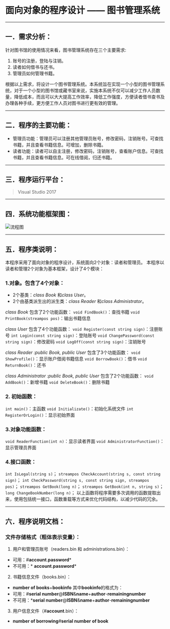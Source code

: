 # 面向对象的程序设计 ——  图书管理系统
---
## 一．需求分析：
针对图书馆的使用情况来看，图书管理系统存在三个主要需求:
1. 账号的注册，登陆与注销。
2. 读者如何借书与还书。
3. 管理员如何管理书籍。

根据以上需求，将设计一个图书管理系统。本系统旨在实现一个小型的图书管理系统，对于一个小型的图书馆或藏书室来说，实施本系统不仅可以减少工作人员数量，降低成本，而且可以大大提高工作效率，降低工作强度，方便读者借书查书及办理各种手续，更方便工作人员对图书进行更有效的管理。

---

## 二．程序的主要功能：
* 管理员功能：管理员可以注册其他管理员账号，修改密码，注销账号。可查找书籍，并且查看书籍信息。可增加，删除书籍。
* 读者功能：读者可以自主注册，修改密码，注销账号，查看账户信息。可查找书籍，并且查看书籍信息。可在线借阅，归还书籍。

---

## 三．程序运行平台：
>Visual Studio 2017

---

## 四．系统功能框架图：
![流程图](http://chuantu.biz/t6/46/1505204541x607756861.png)

---

## 五．程序类说明：
本程序采用了面向对象的程序设计，系统面向2个对象：读者和管理员。
本程序以读者和管理2个对象为基本框架，设计了4个模块：
### 1.对象。包含了4个对象：
* 2个基类：*class Book* 和*class User*。
* 2个由基类派生出的派生类：*class Reader* 和*class Administrator*。

*class Book* 包含了2个功能函数：
`void FindBook()`：查找书籍
`void PrintBook(streampos pos)`：输出书籍信息

*class User* 包含了4个功能函数：
`void Register(const string sign)`：注册账号
`int Login(const string sign)`：登陆账号
`void ChangePassword(const string sign)`：修改密码
`void LogOff(const string sign)`：注销账号

*class Reader :public Book, public User* 包含了3个功能函数：
`void ShowProfile()`：显示账户借阅书籍信息
`void BorrowBook()`：借书
`void ReturnBook()`：还书

*class Administrator :public Book, public User* 包含了2个功能函数：
`void AddBook()`：新增书籍
`void DeleteBook()`：删除书籍

### 2. 初始函数：
`int main()`：主函数
`void Initializate()`：初始化系统文件
`int RegisterOrLogin()`：显示初始界面

### 3.对象功能函数：
`void ReaderFunction(int n)`：显示读者界面
`void AdministratorFunction()`：显示管理员界面

### 4.接口函数：
`int IsLegal(string s)`；
`streampos CheckAccount(string s, const string sign)`；
`int CheckPassword(string s, const string sign, streampos pos)`；
`streampos GetBook(long n)`；
`streampos GetBook(int n, string s)`；
`long ChangeBookNumber(long n)`；
以上函数将程序需要多次调用的函数提取出来，使用包括统一接口，函数重载等方式来优化代码结构，以减少代码的冗余。

---

## 六．程序说明文档：
### 文件存储格式（粗体表示变量）：

1. 用户和管理员账号（readers.bin 和 administrations.bin）：
* 可用：#**account**.**password***
* 不可用：* **account**.**password***

2. 书籍信息文件（books.bin）：
* **number of books**+**bookinfo**
其中**bookinfo**的格式为：
* 可用：#**serial number**@**ISBN**&**name**+**author**-**remainingnumber**
* 不可用：***serial number**@**ISBN**&**name**+**author**-**remainingnumber**

3. 用户信息文件（#**account**.bin）：
* **number of borrowing**#**serial number of book**
